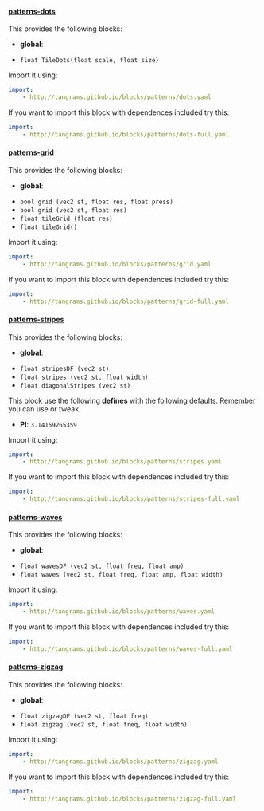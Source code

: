 

#### [patterns-dots](https://github.com/tangrams/blocks/blob/gh-pages/patterns/dots.yaml)

This provides the following blocks:

- **global**:
 + `float TileDots(float scale, float size) `

Import it using:

```yaml
import:
    - http://tangrams.github.io/blocks/patterns/dots.yaml
```




If you want to import this block with dependences included try this:

```yaml
import:
    - http://tangrams.github.io/blocks/patterns/dots-full.yaml
```




#### [patterns-grid](https://github.com/tangrams/blocks/blob/gh-pages/patterns/grid.yaml)

This provides the following blocks:

- **global**:
 + `bool grid (vec2 st, float res, float press) `
 + `bool grid (vec2 st, float res) `
 + `float tileGrid (float res) `
 + `float tileGrid() `

Import it using:

```yaml
import:
    - http://tangrams.github.io/blocks/patterns/grid.yaml
```




If you want to import this block with dependences included try this:

```yaml
import:
    - http://tangrams.github.io/blocks/patterns/grid-full.yaml
```




#### [patterns-stripes](https://github.com/tangrams/blocks/blob/gh-pages/patterns/stripes.yaml)

This provides the following blocks:

- **global**:
 + `float stripesDF (vec2 st) `
 + `float stripes (vec2 st, float width) `
 + `float diagonalStripes (vec2 st) `

This block use the following **defines** with the following defaults. Remember you can use or tweak.
 - **PI**: ```3.14159265359```


Import it using:

```yaml
import:
    - http://tangrams.github.io/blocks/patterns/stripes.yaml
```




If you want to import this block with dependences included try this:

```yaml
import:
    - http://tangrams.github.io/blocks/patterns/stripes-full.yaml
```




#### [patterns-waves](https://github.com/tangrams/blocks/blob/gh-pages/patterns/waves.yaml)

This provides the following blocks:

- **global**:
 + `float wavesDF (vec2 st, float freq, float amp) `
 + `float waves (vec2 st, float freq, float amp, float width) `

Import it using:

```yaml
import:
    - http://tangrams.github.io/blocks/patterns/waves.yaml
```




If you want to import this block with dependences included try this:

```yaml
import:
    - http://tangrams.github.io/blocks/patterns/waves-full.yaml
```




#### [patterns-zigzag](https://github.com/tangrams/blocks/blob/gh-pages/patterns/zigzag.yaml)

This provides the following blocks:

- **global**:
 + `float zigzagDF (vec2 st, float freq) `
 + `float zigzag (vec2 st, float freq, float width) `

Import it using:

```yaml
import:
    - http://tangrams.github.io/blocks/patterns/zigzag.yaml
```




If you want to import this block with dependences included try this:

```yaml
import:
    - http://tangrams.github.io/blocks/patterns/zigzag-full.yaml
```



